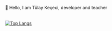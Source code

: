 👋 Hello, I am Tülay Keçeci, developer and teacher
<br>
<br>
<br>
[![Top Langs](https://github-readme-stats.vercel.app/api/top-langs/?username=TulayKececi&layout=compact)](https://github.com/TulayKececi/github-readme-stats)
<br>
<br>




